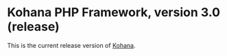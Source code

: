 # Kohana PHP Framework, version 3.0 (release)

This is the current release version of [Kohana](http://kohanaframework.org/).
